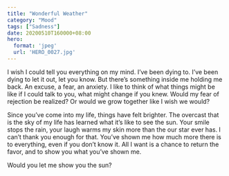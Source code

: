 ```yaml
---
title: "Wonderful Weather"
category: "Mood"
tags: ["Sadness"]
date: 20200510T160000+08:00
hero:
  format: 'jpeg'
  url: 'HERO_0027.jpg'
---
```

I wish I could tell you everything on my mind. I’ve been dying to. I’ve been dying to let it out, let you know. But there’s something inside me holding me back. An excuse, a fear, an anxiety. I like to think of what things might be like if I could talk to you, what might change if you knew. Would my fear of rejection be realized? Or would we grow together like I wish we would?

Since you’ve come into my life, things have felt brighter. The overcast that is the sky of my life has learned what it’s like to see the sun. Your smile stops the rain, your laugh warms my skin more than the our star ever has. I can’t thank you enough for that. You’ve shown me how much more there is to everything, even if you don’t know it. All I want is a chance to return the favor, and to show you what you’ve shown me.

Would you let me show you the sun?
